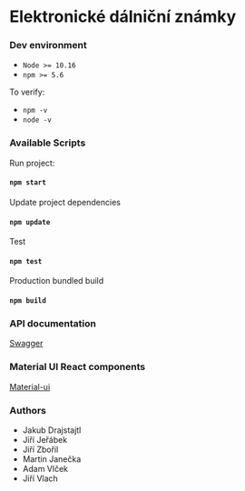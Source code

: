 # Elektronické dálniční známky

### Dev environment 
* `Node >= 10.16`
* `npm >= 5.6 `

To verify: 
* `npm -v`
* `node -v`

### Available Scripts

Run project:
#### `npm start`

Update project dependencies

#### `npm update`

Test
#### `npm test`

Production bundled build
#### `npm build`

### API documentation
[Swagger](https://app.swaggerhub.com/apis/Jiri_Jerabek/Elektronicke-dalnicni-znamky/1.0.0#/)

### Material UI React components 
[Material-ui](https://material-ui.com/)

### Authors
* Jakub Drajstajtl
* Jiří Jeřábek
* Jiří Zbořil
* Martin Janečka
* Adam Vlček
* Jiří Vlach